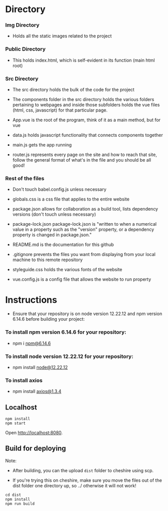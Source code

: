 # Directory

### Img Directory

* Holds all the static images related to the project

### Public Directory

* This holds index.html, which is self-evident in its function (main html root)

### Src Directory

* The src directory holds the bulk of the code for the project


* The components folder in the src directory holds the various folders pertaining to webpages and inside those subfolders holds the vue files (html, css, javascript) for that particular page. 


* App.vue is the root of the program, think of it as a main method, but for vue


* data.js holds javascript functionality that connects components together


* main.js gets the app running


* router.js represents every page on the site and how to reach that site, follow the general format of what's in the file and you should be all good!

### Rest of the files

* Don't touch babel.config.js unless necessary


* globals.css is a css file that applies to the entire website


* package.json allows for collaboration as a build tool, lists dependency versions (don't touch unless necessary)


* package-lock.json package-lock.json is "written to when a numerical value in a property such as the "version" property, or a dependency property is changed in package.json."


* README.md is the documentation for this github

* .gitignore prevents the files you want from displaying from your local machine to this remote repository


* styleguide.css holds the various fonts of the website

* vue.config.js is a config file that allows the website to run property

# Instructions

* Ensure that your repository is on node version 12.22.12 and npm version 6.14.6 before building your project:

### To install npm version 6.14.6 for your repository:
* npm i npm@6.14.6

### To install node version 12.22.12 for your repository:
* npm install node@12.22.12

### To install axios 
* npm install axios@1.3.4

## Localhost

```
npm install
npm start
```

Open [http://localhost:8080](http://localhost:8080).

## Build for deploying

Note: 
* After building, you can the upload `dist` folder to cheshire using scp.

* If you're trying this on cheshire, make sure you move the files out of the dist folder one directory up, so ../ otherwise it will not work!

```
cd dist
npm install
npm run build
```
